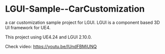 # LGUI-Sample--CarCustomization
 a car customization sample project for LGUI. LGUI is a component based 3D UI framework for UE4.

This project using UE4.24 and LGUI 2.10.0.

Check video:
https://youtu.be/IUndFBMiUNQ
